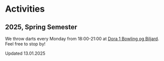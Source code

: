 # Activities

## 2025, Spring Semester

We throw darts every Monday from 18:00-21:00 at [Dora 1 Bowling og Biljard](https://maps.app.goo.gl/ipaRM6353PV9ovJJ7). Feel free to stop by!

Updated 13.01.2025
